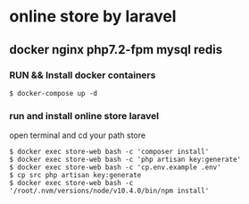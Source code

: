 # online store by laravel

## docker nginx php7.2-fpm mysql redis

### RUN && Install docker containers 

`$ docker-compose up -d`

### run and install online store laravel  

open terminal and cd your path store

```
$ docker exec store-web bash -c 'composer install'
$ docker exec store-web bash -c 'php artisan key:generate'
$ docker exec store-web bash -c 'cp.env.example .env'
$ cp src php artisan key:generate
$ docker exec store-web bash -c '/root/.nvm/versions/node/v10.4.0/bin/npm install'
```